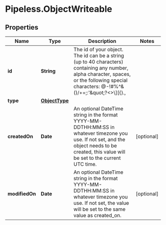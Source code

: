 # Pipeless.ObjectWriteable

## Properties

Name | Type | Description | Notes
------------ | ------------- | ------------- | -------------
**id** | **String** | The id of your object. The id can be a string (up to 40 characters) containing any number, alpha character, spaces, or the following special characters: @-!#%^&amp;()/+&#x3D;;:&#39;\&quot;?&lt;&gt;\\][{}., | 
**type** | [**ObjectType**](ObjectType.md) |  | 
**createdOn** | **Date** | An optional DateTime string in the format YYYY-MM-DDTHH:MM:SS in whatever timezone you use. If not set, and the object needs to be created, this value will be set to the current UTC time. | [optional] 
**modifiedOn** | **Date** | An optional DateTime string in the format YYYY-MM-DDTHH:MM:SS in whatever timezone you use. If not set, the value will be set to the same value as created_on. | [optional] 


